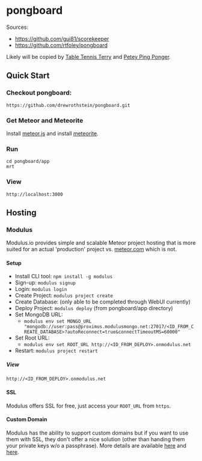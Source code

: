 # pongboard

Sources:
* https://github.com/gui81/scorekeeper
* https://github.com/rtfoley/pongboard

Likely will be copied by [Table Tennis Terry](https://github.com/drewrothstein/table-tennis-terrys-tournament-tracker) and [Petey Ping Ponger](https://github.com/drewrothstein/petey-ping-pongers-ptournament-ptracker).


## Quick Start

### Checkout pongboard:
    https://github.com/drewrothstein/pongboard.git

### Get Meteor and Meteorite
Install [meteor.js](https://www.meteor.com/) and install [meteorite](http://oortcloud.github.io/meteorite/).

### Run
    cd pongboard/app
    mrt

### View
    http://localhost:3000

## Hosting

### Modulus
Modulus.io provides simple and scalable Meteor project hosting that is more suited for an actual 'production' project vs. [meteor.com](meteor.com) which is not.

#### Setup
* Install CLI tool: `npm install -g modulus`
* Sign-up: `modulus signup`
* Login: `modulus login`
* Create Project: `modulus project create`
* Create Database: (only able to be completed through WebUI currently)
* Deploy Project: `modulus deploy` (from pongboard/app directory)
* Set MongoDB URL:
  * `modulus env set MONGO_URL "mongodb://user:pass@proximus.modulusmongo.net:27017/<ID_FROM_CREATE_DATABASE>?autoReconnect=true&connectTimeoutMS=60000"`
* Set Root URL:
  * `modulus env set ROOT_URL http://<ID_FROM_DEPLOY>.onmodulus.net`
* Restart: `modulus project restart`

##### View
    http://<ID_FROM_DEPLOY>.onmodulus.net

#### SSL
Modulus offers SSL for free, just access your `ROOT_URL` from `https`.

#### Custom Domain
Modulus has the ability to support custom domains but if you want to use them with SSL, they don't offer a nice solution (other than handing them your private keys w/o a passphrase).
More details are available [here](https://modulus.io/codex/projects/domains) and [here](https://modulus.io/codex/projects/ssl).
